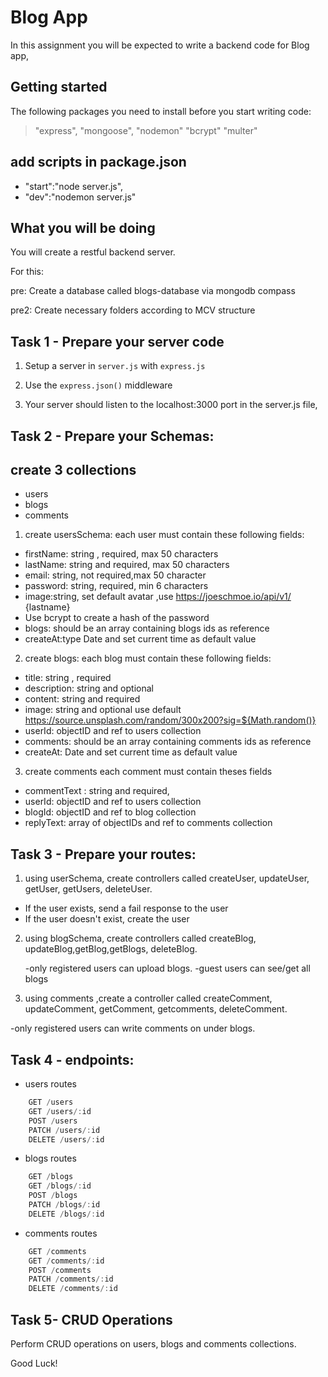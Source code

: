 
# Blog App

In this assignment you will be expected to write a backend code for Blog app,


## Getting started

The following packages you need to install before you start writing code:

> "express",
> "mongoose",
> "nodemon"
> "bcrypt"
> "multer"

## add scripts in package.json
 - "start":"node server.js",
 - "dev":"nodemon server.js"

## What you will be doing

You will create a restful backend server.

For this:

pre: Create a database called blogs-database via mongodb compass

pre2: Create necessary folders according to MCV structure

## Task 1 - Prepare your server code

1. Setup a server in `server.js` with `express.js`

2. Use the `express.json()` middleware

3. Your server should listen to the localhost:3000 port in the server.js file,

## Task 2 - Prepare your Schemas:
## create 3 collections
 - users
 - blogs
 - comments

1. create usersSchema:
   each user must contain these following fields:

- firstName: string , required, max 50 characters
- lastName: string and required, max 50 characters
- email: string, not required,max 50 character
- password: string, required, min 6 characters
- image:string, set default avatar ,use https://joeschmoe.io/api/v1/ {lastname}
- Use bcrypt to create a hash of the password
- blogs: should be an array containing blogs ids as reference
- createAt:type Date and set current time as default value


2. create blogs:
   each blog must contain these following fields:

- title: string , required
- description: string and optional
- content: string and required
- image: string and optional use default https://source.unsplash.com/random/300x200?sig=${Math.random()} 
- userId: objectID and ref to users collection
- comments: should be an array containing comments ids as reference
- createAt: Date and set current time as default value

3. create comments
each comment must contain theses fields

- commentText : string and required,
- userId: objectID and ref to users collection
- blogId: objectID and ref to blog collection
- replyText: array of objectIDs and ref to comments collection

## Task 3 - Prepare your routes:

1. using userSchema, create controllers called createUser, updateUser, getUser, getUsers, deleteUser.

- If the user exists, send a fail response to the user
- If the user doesn't exist, create the user

2. using blogSchema, create controllers called createBlog, updateBlog,getBlog,getBlogs, deleteBlog.

    -only registered users can upload blogs.
    -guest users can see/get all blogs

3. using comments ,create a controller called createComment, updateComment, getComment, getcomments, deleteComment. 

 -only registered users can write comments on under blogs.

## Task 4 - endpoints:

- users routes
```js
    GET /users
    GET /users/:id
    POST /users
    PATCH /users/:id
    DELETE /users/:id
``` 
- blogs routes
```js
    GET /blogs
    GET /blogs/:id
    POST /blogs
    PATCH /blogs/:id
    DELETE /blogs/:id
```
- comments routes
```js
    GET /comments
    GET /comments/:id
    POST /comments
    PATCH /comments/:id
    DELETE /comments/:id
```



## Task 5- CRUD Operations

Perform CRUD operations on users, blogs and comments collections.

Good Luck!
